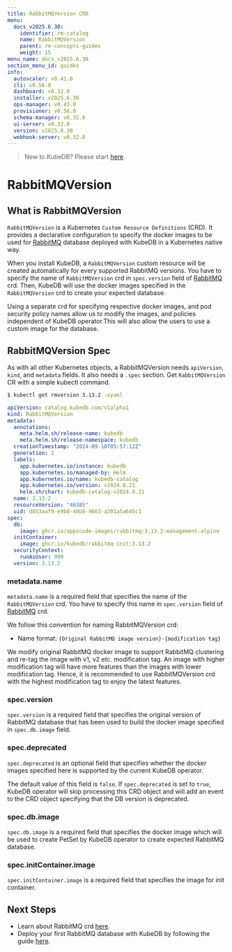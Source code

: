 ```yaml
---
title: RabbitMQVersion CRD
menu:
  docs_v2025.6.30:
    identifier: rm-catalog
    name: RabbitMQVersion
    parent: rm-concepts-guides
    weight: 15
menu_name: docs_v2025.6.30
section_menu_id: guides
info:
  autoscaler: v0.41.0
  cli: v0.56.0
  dashboard: v0.32.0
  installer: v2025.6.30
  ops-manager: v0.43.0
  provisioner: v0.56.0
  schema-manager: v0.32.0
  ui-server: v0.32.0
  version: v2025.6.30
  webhook-server: v0.32.0
---
```


> New to KubeDB? Please start [here](/docs/v2025.6.30/README).

# RabbitMQVersion

## What is RabbitMQVersion

`RabbitMQVersion` is a Kubernetes `Custom Resource Definitions` (CRD). It provides a declarative configuration to specify the docker images to be used for [RabbitMQ](https://www.rabbitmq.com/) database deployed with KubeDB in a Kubernetes native way.

When you install KubeDB, a `RabbitMQVersion` custom resource will be created automatically for every supported RabbitMQ versions. You have to specify the name of `RabbitMQVersion` crd in `spec.version` field of [RabbitMQ](/docs/v2025.6.30/guides/rabbitmq/concepts/rabbitmq) crd. Then, KubeDB will use the docker images specified in the `RabbitMQVersion` crd to create your expected database.

Using a separate crd for specifying respective docker images, and pod security policy names allow us to modify the images, and policies independent of KubeDB operator.This will also allow the users to use a custom image for the database.

## RabbitMQVersion Spec

As with all other Kubernetes objects, a RabbitMQVersion needs `apiVersion`, `kind`, and `metadata` fields. It also needs a `.spec` section. Get `RabbitMQVersion` CR with a simple kubectl command.

```bash
$ kubectl get rmversion 3.13.2 -oyaml
```

```yaml
apiVersion: catalog.kubedb.com/v1alpha1
kind: RabbitMQVersion
metadata:
  annotations:
    meta.helm.sh/release-name: kubedb
    meta.helm.sh/release-namespace: kubedb
  creationTimestamp: "2024-09-10T05:57:12Z"
  generation: 1
  labels:
    app.kubernetes.io/instance: kubedb
    app.kubernetes.io/managed-by: Helm
    app.kubernetes.io/name: kubedb-catalog
    app.kubernetes.io/version: v2024.8.21
    helm.sh/chart: kubedb-catalog-v2024.8.21
  name: 3.13.2
  resourceVersion: "46385"
  uid: d853aaf9-e9b8-40b8-9663-a201a5a645c1
spec:
  db:
    image: ghcr.io/appscode-images/rabbitmq:3.13.2-management-alpine
  initContainer:
    image: ghcr.io/kubedb/rabbitmq-init:3.13.2
  securityContext:
    runAsUser: 999
  version: 3.13.2
```

### metadata.name

`metadata.name` is a required field that specifies the name of the `RabbitMQVersion` crd. You have to specify this name in `spec.version` field of [RabbitMQ](/docs/v2025.6.30/guides/rabbitmq/concepts/rabbitmq) crd.

We follow this convention for naming RabbitMQVersion crd:

- Name format: `{Original RabbitMQ image version}-{modification tag}`

We modify original RabbitMQ docker image to support RabbitMQ clustering and re-tag the image with v1, v2 etc. modification tag. An image with higher modification tag will have more features than the images with lower modification tag. Hence, it is recommended to use RabbitMQVersion crd with the highest modification tag to enjoy the latest features.

### spec.version

`spec.version` is a required field that specifies the original version of RabbitMQ database that has been used to build the docker image specified in `spec.db.image` field.

### spec.deprecated

`spec.deprecated` is an optional field that specifies whether the docker images specified here is supported by the current KubeDB operator.

The default value of this field is `false`. If `spec.deprecated` is set to `true`, KubeDB operator will skip processing this CRD object and will add an event to the CRD object specifying that the DB version is deprecated.

### spec.db.image

`spec.db.image` is a required field that specifies the docker image which will be used to create PetSet by KubeDB operator to create expected RabbitMQ database.

### spec.initContainer.image
`spec.initContainer.image` is a required field that specifies the image for init container.


## Next Steps

- Learn about RabbitMQ crd [here](/docs/v2025.6.30/guides/rabbitmq/concepts/rabbitmq).
- Deploy your first RabbitMQ database with KubeDB by following the guide [here](/docs/v2025.6.30/guides/rabbitmq/concepts/rabbitmq).

